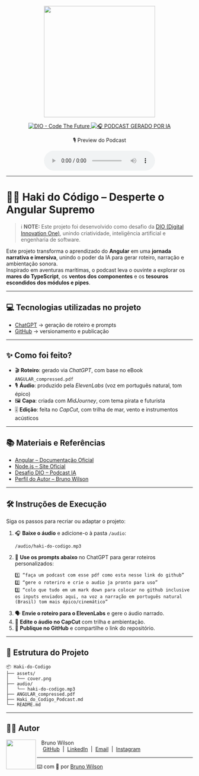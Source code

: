 <p align="center">
<img 
    src="./assets/cover.png"
    width="300"
/>
</p>

<p align="center">
<a href="https://dio.me/">
    <img 
        src="https://img.shields.io/badge/DIO-Code_The_Future-28DA77?logo=youtube" 
        alt="DIO - Code The Future">
</a>
<a href="https://dio.me/">
<img 
    src="https://img.shields.io/badge/🎧_PODCAST_GERADO_POR_IA-FF5E72" 
    alt="🎧 PODCAST GERADO POR IA">
</a>
</p>

<p align="center">
    🎙️ Preview do Podcast
</p>

<div align="center">
    <audio src="./audio/haki-do-codigo.mp3" controls title="Haki do Código - Podcast"></audio>
</div>

---

# 🏴‍☠️ Haki do Código – Desperte o Angular Supremo  

> ℹ️ **NOTE:** Este projeto foi desenvolvido como desafio da [DIO (Digital Innovation One)](https://dio.me), unindo criatividade, inteligência artificial e engenharia de software.

Este projeto transforma o aprendizado do **Angular** em uma **jornada narrativa e imersiva**, unindo o poder da IA para gerar roteiro, narração e ambientação sonora.  
Inspirado em aventuras marítimas, o podcast leva o ouvinte a explorar os **mares do TypeScript**, os **ventos dos componentes** e os **tesouros escondidos dos módulos e pipes**.  

---

## 💻 Tecnologias utilizadas no projeto

- [ChatGPT](https://chat.openai.com/) → geração de roteiro e prompts  
- [GitHub](https://github.com/) → versionamento e publicação  

---

## ✨ Como foi feito?

- 🎬 **Roteiro**: gerado via *ChatGPT*, com base no eBook `ANGULAR_compressed.pdf`  
- 🎙️ **Áudio**: produzido pela *ElevenLabs* (voz em português natural, tom épico)  
- 🖼️ **Capa**: criada com *MidJourney*, com tema pirata e futurista  
- 🎚️ **Edição**: feita no *CapCut*, com trilha de mar, vento e instrumentos acústicos  

---

## 📚 Materiais e Referências

- [Angular – Documentação Oficial](https://angular.io/docs)  
- [Node.js – Site Oficial](https://nodejs.org/)  
- [Desafio DIO – Podcast IA](https://github.com/felipeAguiarCode/prompts-for-podcast-generate-by-ia)  
- [Perfil do Autor – Bruno Wilson](https://github.com/BrunoWil)  

---

## 🛠️ Instruções de Execução

Siga os passos para recriar ou adaptar o projeto:

1. 🎧 **Baixe o áudio** e adicione-o à pasta `/audio`:
   ```
   /audio/haki-do-codigo.mp3
   ```
2. 🧠 **Use os prompts abaixo** no ChatGPT para gerar roteiros personalizados:
   ```text
   1️⃣ “faça um podcast com esse pdf como esta nesse link do github”
   2️⃣ “gere o roteriro e crie o audio ja pronto para uso”
   3️⃣ “colo que tudo em um mark down para colocar no github inclusive os inputs enviados aqui, na voz a narração em português natural (Brasil) tom mais épico/cinemático”
   ```
3. 🗣️ **Envie o roteiro para o ElevenLabs** e gere o áudio narrado.  
4. 🎵 **Edite o áudio no CapCut** com trilha e ambientação.  
5. 🚀 **Publique no GitHub** e compartilhe o link do repositório.  

---

## 🧾 Estrutura do Projeto

```
📦 Haki-do-Codigo
├── assets/
│   └── cover.png
├── audio/
│   └── haki-do-codigo.mp3
├── ANGULAR_compressed.pdf
├── Haki_do_Codigo_Podcast.md
└── README.md
```

---

## 👨‍💻 Autor

<p>
    <img 
      align=left 
      margin=10 
      width=80 
      src="https://avatars.githubusercontent.com/u/37452836?v=4"
    />
    <p>&nbsp;&nbsp;&nbsp;Bruno Wilson<br>
    &nbsp;&nbsp;&nbsp;
    <a href="https://github.com/BrunoWil">GitHub</a>
    &nbsp;|&nbsp;
    <a href="https://www.linkedin.com/in/bruno-wilson">LinkedIn</a>
    &nbsp;|&nbsp;
    <a href="mailto:Bruno.wilson.m@gmail.com">Email</a>
    &nbsp;|&nbsp;
    <a href="https://www.instagram.com/">Instagram</a>
    </p>
</p>

---

⌨️ com 💜 por [Bruno Wilson](https://github.com/BrunoWil)
